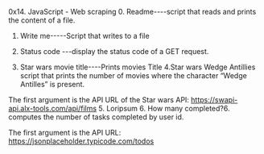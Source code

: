 0x14. JavaScript - Web scraping
0. Readme----script that reads and prints the content of a file.
1. Write me-----Script that writes to a file


2. Status code ---display the status code of a GET request.
3. Star wars movie title----Prints movies Title
4.Star wars Wedge Antillies  script that prints the number of movies where the character “Wedge Antilles” is present.

The first argument is the API URL of the Star wars API: https://swapi-api.alx-tools.com/api/films
5. Loripsum
6. How many completed?6. computes the number of tasks completed by user id.

The first argument is the API URL: https://jsonplaceholder.typicode.com/todos
